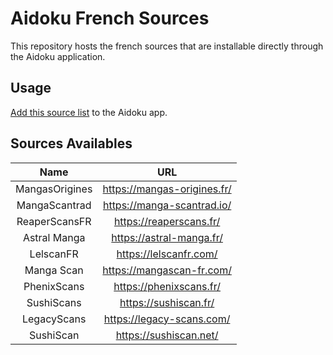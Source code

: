 # Aidoku French Sources

This repository hosts the french sources that are installable directly through the Aidoku application.

## Usage

[Add this source list](https://aidoku.app/add-source-list/?url=https://raw.githubusercontent.com/Moomooo95/aidoku-french-sources/gh-pages/) to the Aidoku app.

## Sources Availables

|       Name        |               URL               |
| :---------------: | :-----------------------------: |
| MangasOrigines    | https://mangas-origines.fr/     |
| MangaScantrad     | https://manga-scantrad.io/      |
| ReaperScansFR     | https://reaperscans.fr/         |
| Astral Manga      | https://astral-manga.fr/        |
| LelscanFR         | https://lelscanfr.com/          |
| Manga Scan        | https://mangascan-fr.com/       |
| PhenixScans       | https://phenixscans.fr/         |
| SushiScans        | https://sushiscan.fr/           |
| LegacyScans       | https://legacy-scans.com/       |
| SushiScan         | https://sushiscan.net/          |


